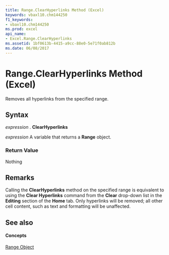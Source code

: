```yaml
---
title: Range.ClearHyperlinks Method (Excel)
keywords: vbaxl10.chm144250
f1_keywords:
- vbaxl10.chm144250
ms.prod: excel
api_name:
- Excel.Range.ClearHyperlinks
ms.assetid: 1bf0613b-4415-a9cc-88e0-5e71f0ab812b
ms.date: 06/08/2017
---
```



# Range.ClearHyperlinks Method (Excel)

Removes all hyperlinks from the specified range.


## Syntax

 _expression_ . **ClearHyperlinks**

 _expression_ A variable that returns a **Range** object.


### Return Value

Nothing


## Remarks

Calling the  **ClearHyperlinks** method on the specified range is equivalent to using the **Clear Hyperlinks** command from the **Clear** drop-down list in the **Editing** section of the **Home** tab. Only hyperlinks will be removed; all other cell content, such as text and formatting will be unaffected.


## See also


#### Concepts


[Range Object](range-object-excel.md)

